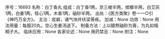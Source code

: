 序号：16693
名称：白丁香丸
组成：白丁香1两，京三棱半两，槟榔半两，白艾灰1两，白姜1两，桂心1两，木香1两，硇砂半两。
出处：《医方类聚》卷一一○引《神巧万全方》。
主治：痃癖，诸气块并伏梁等疾。
加减：None
功效：None
用法用量：每服20丸，空心生姜汤送下。
制备方法：上以醋熬硇砂为膏，为丸如梧桐子大。
临床应用：None
各家论述：None
用药禁忌：None
附注：None
